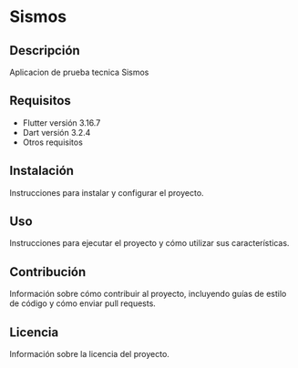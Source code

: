 # Sismos

## Descripción
Aplicacion de prueba tecnica Sismos

## Requisitos
- Flutter versión 3.16.7
- Dart versión 3.2.4
- Otros requisitos

## Instalación
Instrucciones para instalar y configurar el proyecto.

## Uso
Instrucciones para ejecutar el proyecto y cómo utilizar sus características.

## Contribución
Información sobre cómo contribuir al proyecto, incluyendo guías de estilo de código y cómo enviar pull requests.

## Licencia
Información sobre la licencia del proyecto.
